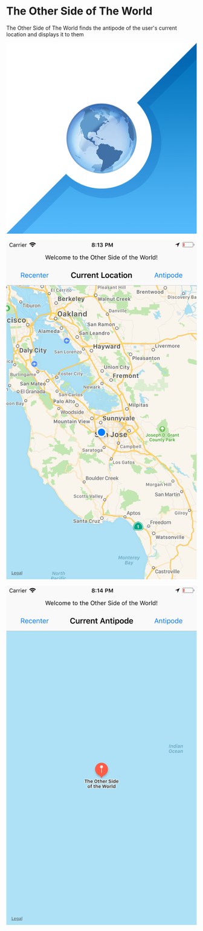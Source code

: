 # The Other Side of The World
The Other Side of The World finds the antipode of the user's current location and displays it to them

![App Icon](OtherSideOfTheWorld_Icon.png)

![ScreenShot1](Screenshot1.png)

![ScreenShot2](Screenshot2.png)
